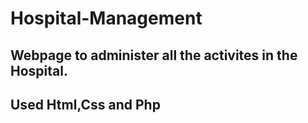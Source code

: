 # Hospital-Management

## Webpage to administer all the activites in the Hospital.
## Used Html,Css and Php
